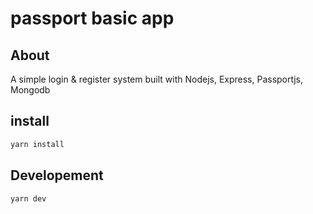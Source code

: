 # passport basic app

## About

A simple login & register system built with Nodejs, Express, Passportjs, Mongodb

## install

```sh
yarn install
```

## Developement

```sh
yarn dev
```
